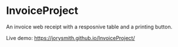 # InvoiceProject

An invoice web receipt with a resposnive table and a printing button.

Live demo: https://jorysmith.github.io/InvoiceProject/
